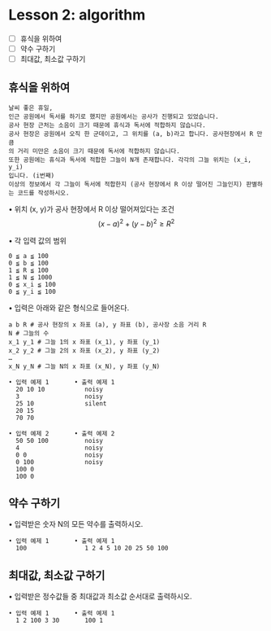 # Lesson 2: algorithm

- [ ] 휴식을 위하여
- [ ] 약수 구하기
- [ ] 최대값, 최소값 구하기

## 휴식을 위하여
    날씨 좋은 휴일,
    인근 공원에서 독서를 하기로 했지만 공원에서는 공사가 진행되고 있었습니다.
    공사 현장 근처는 소음이 크기 때문에 휴식과 독서에 적합하지 않습니다.
    공사 현장은 공원에서 오직 한 군데이고, 그 위치를 (a, b)라고 합니다. 공사현장에서 R 만큼
    의 거리 미만은 소음이 크기 때문에 독서에 적합하지 않습니다.
    또한 공원에는 휴식과 독서에 적합한 그늘이 N개 존재합니다. 각각의 그늘 위치는 (x_i, y_i)
    입니다. (i번째)
    이상의 정보에서 각 그늘이 독서에 적합한지 (공사 현장에서 R 이상 떨어진 그늘인지) 판별하
    는 코드를 작성하시오.

• 위치 (x, y)가 공사 현장에서 R 이상 떨어져있다는 조건
    $$(x-a)^2 + (y-b)^2 \geq R^2$$

• 각 입력 값의 범위

    0 ≦ a ≦ 100  
    0 ≦ b ≦ 100  
    1 ≦ R ≦ 100  
    1 ≦ N ≦ 1000  
    0 ≦ x_i ≦ 100  
    0 ≦ y_i ≦ 100  

• 입력은 아래와 같은 형식으로 들어온다.  

    a b R # 공사 현장의 x 좌표 (a), y 좌표 (b), 공사장 소음 거리 R  
    N # 그늘의 수  
    x_1 y_1 # 그늘 1의 x 좌표 (x_1), y 좌표 (y_1)  
    x_2 y_2 # 그늘 2의 x 좌표 (x_2), y 좌표 (y_2)  
    …  
    x_N y_N # 그늘 N의 x 좌표 (x_N), y 좌표 (y_N)  

```
• 입력 예제 1       • 출력 예제 1
  20 10 10           noisy
  3                  noisy
  25 10              silent
  20 15
  70 70

• 입력 예제 2       • 출력 예제 2
  50 50 100          noisy
  4                  noisy
  0 0                noisy
  0 100              noisy
  100 0
  100 0
```

## 약수 구하기
• 입력받은 숫자 N의 모든 약수를 출력하시오.

```
• 입력 예제 1       • 출력 예제 1
  100                1 2 4 5 10 20 25 50 100
```
## 최대값, 최소값 구하기
• 입력받은 정수값들 중 최대값과 최소값 순서대로 출력하시오.

```
• 입력 예제 1       • 출력 예제 1
  1 2 100 3 30       100 1
```
